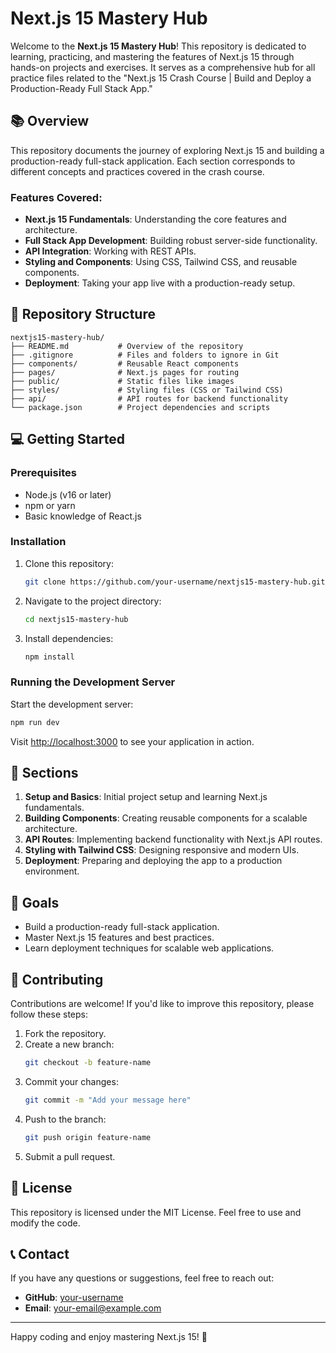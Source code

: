 # Next.js 15 Mastery Hub

Welcome to the **Next.js 15 Mastery Hub**! This repository is dedicated to learning, practicing, and mastering the features of Next.js 15 through hands-on projects and exercises. It serves as a comprehensive hub for all practice files related to the "Next.js 15 Crash Course | Build and Deploy a Production-Ready Full Stack App."

## 📚 Overview
This repository documents the journey of exploring Next.js 15 and building a production-ready full-stack application. Each section corresponds to different concepts and practices covered in the crash course.

### Features Covered:
- **Next.js 15 Fundamentals**: Understanding the core features and architecture.
- **Full Stack App Development**: Building robust server-side functionality.
- **API Integration**: Working with REST APIs.
- **Styling and Components**: Using CSS, Tailwind CSS, and reusable components.
- **Deployment**: Taking your app live with a production-ready setup.

## 🚀 Repository Structure
```plaintext
nextjs15-mastery-hub/
├── README.md           # Overview of the repository
├── .gitignore          # Files and folders to ignore in Git
├── components/         # Reusable React components
├── pages/              # Next.js pages for routing
├── public/             # Static files like images
├── styles/             # Styling files (CSS or Tailwind CSS)
├── api/                # API routes for backend functionality
└── package.json        # Project dependencies and scripts
```

## 💻 Getting Started
### Prerequisites
- Node.js (v16 or later)
- npm or yarn
- Basic knowledge of React.js

### Installation
1. Clone this repository:
   ```bash
   git clone https://github.com/your-username/nextjs15-mastery-hub.git
   ```
2. Navigate to the project directory:
   ```bash
   cd nextjs15-mastery-hub
   ```
3. Install dependencies:
   ```bash
   npm install
   ```

### Running the Development Server
Start the development server:
```bash
npm run dev
```
Visit [http://localhost:3000](http://localhost:3000) to see your application in action.

## 📁 Sections
1. **Setup and Basics**: Initial project setup and learning Next.js fundamentals.
2. **Building Components**: Creating reusable components for a scalable architecture.
3. **API Routes**: Implementing backend functionality with Next.js API routes.
4. **Styling with Tailwind CSS**: Designing responsive and modern UIs.
5. **Deployment**: Preparing and deploying the app to a production environment.

## 🌟 Goals
- Build a production-ready full-stack application.
- Master Next.js 15 features and best practices.
- Learn deployment techniques for scalable web applications.

## 🤝 Contributing
Contributions are welcome! If you'd like to improve this repository, please follow these steps:
1. Fork the repository.
2. Create a new branch:
   ```bash
   git checkout -b feature-name
   ```
3. Commit your changes:
   ```bash
   git commit -m "Add your message here"
   ```
4. Push to the branch:
   ```bash
   git push origin feature-name
   ```
5. Submit a pull request.

## 📄 License
This repository is licensed under the MIT License. Feel free to use and modify the code.

## 📞 Contact
If you have any questions or suggestions, feel free to reach out:
- **GitHub**: [your-username](https://github.com/your-username)
- **Email**: your-email@example.com

---
Happy coding and enjoy mastering Next.js 15! 🚀
